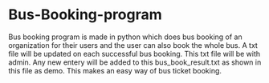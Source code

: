 # Bus-Booking-program
Bus booking program is made in python which does bus booking of an organization for their users and the user can also book the whole bus.
A txt file will be updated on each successful bus booking. This txt file will be with admin. Any new entery will be added to this bus_book_result.txt as shown in this file as demo. This makes an easy way of bus ticket booking.
